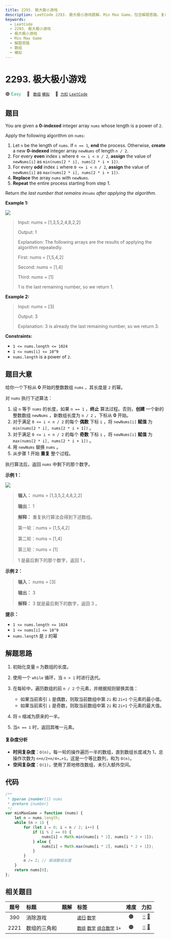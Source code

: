 ```yaml
---
title: 2293. 极大极小游戏
description: LeetCode 2293. 极大极小游戏题解，Min Max Game，包含解题思路、复杂度分析以及完整的 JavaScript 代码实现。
keywords:
  - LeetCode
  - 2293. 极大极小游戏
  - 极大极小游戏
  - Min Max Game
  - 解题思路
  - 数组
  - 模拟
---
```


# 2293. 极大极小游戏

🟢 <font color=#15bd66>Easy</font>&emsp; 🔖&ensp; [`数组`](/tag/array.md) [`模拟`](/tag/simulation.md)&emsp; 🔗&ensp;[`力扣`](https://leetcode.cn/problems/min-max-game) [`LeetCode`](https://leetcode.com/problems/min-max-game)

## 题目

You are given a **0-indexed** integer array `nums` whose length is a power of
`2`.

Apply the following algorithm on `nums`:

1. Let `n` be the length of `nums`. If `n == 1`, **end** the process. Otherwise, **create** a new **0-indexed** integer array `newNums` of length `n / 2`.
2. For every **even** index `i` where `0 <= i < n / 2`, **assign** the value of `newNums[i]` as `min(nums[2 * i], nums[2 * i + 1])`.
3. For every **odd** index `i` where `0 <= i < n / 2`, **assign** the value of `newNums[i]` as `max(nums[2 * i], nums[2 * i + 1])`.
4. **Replace** the array `nums` with `newNums`.
5. **Repeat** the entire process starting from step 1.

Return _the last number that remains in_`nums` _after applying the algorithm._

**Example 1:**

![](https://assets.leetcode.com/uploads/2022/04/13/example1drawio-1.png)

> Input: nums = [1,3,5,2,4,8,2,2]
>
> Output: 1
>
> Explanation: The following arrays are the results of applying the algorithm repeatedly.
>
> First: nums = [1,5,4,2]
>
> Second: nums = [1,4]
>
> Third: nums = [1]
>
> 1 is the last remaining number, so we return 1.

**Example 2:**

> Input: nums = [3]
>
> Output: 3
>
> Explanation: 3 is already the last remaining number, so we return 3.

**Constraints:**

- `1 <= nums.length <= 1024`
- `1 <= nums[i] <= 10^9`
- `nums.length` is a power of `2`.

## 题目大意

给你一个下标从 **0** 开始的整数数组 `nums` ，其长度是 `2` 的幂。

对 `nums` 执行下述算法：

1. 设 `n` 等于 `nums` 的长度，如果 `n == 1` ，**终止** 算法过程。否则，**创建** 一个新的整数数组 `newNums` ，新数组长度为 `n / 2` ，下标从 **0** 开始。
2. 对于满足 `0 <= i < n / 2` 的每个 **偶数** 下标 `i` ，将 `newNums[i]` **赋值** 为 `min(nums[2 * i], nums[2 * i + 1])` 。
3. 对于满足 `0 <= i < n / 2` 的每个 **奇数** 下标 `i` ，将 `newNums[i]` **赋值** 为 `max(nums[2 * i], nums[2 * i + 1])` 。
4. 用 `newNums` 替换 `nums` 。
5. 从步骤 1 开始 **重复** 整个过程。

执行算法后，返回 `nums` 中剩下的那个数字。

**示例 1：**

![](https://assets.leetcode.com/uploads/2022/04/13/example1drawio-1.png)

> **输入：** nums = [1,3,5,2,4,8,2,2]
>
> **输出：** 1
>
> **解释：** 重复执行算法会得到下述数组。
>
> 第一轮：nums = [1,5,4,2]
>
> 第二轮：nums = [1,4]
>
> 第三轮：nums = [1]
>
> 1 是最后剩下的那个数字，返回 1 。

**示例 2：**

> **输入：** nums = [3]
>
> **输出：** 3
>
> **解释：** 3 就是最后剩下的数字，返回 3 。

**提示：**

- `1 <= nums.length <= 1024`
- `1 <= nums[i] <= 10^9`
- `nums.length` 是 `2` 的幂

## 解题思路

1. 初始化变量 `n` 为数组的长度。
2. 使用一个 `while` 循环，当 `n > 1` 时进行迭代。
3. 在每轮中，遍历数组的前 `n / 2` 个元素，并根据规则替换其值：

   - 如果当前索引 `i` 是偶数，则取当前数组中第 `2i` 和 `2i+1` 个元素的最小值。
   - 如果当前索引 `i` 是奇数，则取当前数组中第 `2i` 和 `2i+1` 个元素的最大值。

4. 将 `n` 缩减为原来的一半。
5. 当`n == 1` 时，返回其唯一元素。

#### 复杂度分析

- **时间复杂度**：`O(n)`，每一轮的操作遍历一半的数组，直到数组长度减为 1，总操作次数为 `n+n/2+n/4+…+1`，这是一个等比数列，和为 `O(n)`。
- **空间复杂度**：`O(1)`，使用了原地修改数组，未引入额外空间。

## 代码

```javascript
/**
 * @param {number[]} nums
 * @return {number}
 */
var minMaxGame = function (nums) {
	let n = nums.length;
	while (n > 1) {
		for (let i = 0; i < n / 2; i++) {
			if (i % 2 == 0) {
				nums[i] = Math.min(nums[i * 2], nums[i * 2 + 1]);
			} else {
				nums[i] = Math.max(nums[i * 2], nums[i * 2 + 1]);
			}
		}
		n /= 2; // 缩减数组长度
	}
	return nums[0];
};
```

## 相关题目

<!-- prettier-ignore -->
| 题号 | 标题 | 题解 | 标签 | 难度 | 力扣 |
| :------: | :------ | :------: | :------ | :------: | :------: |
| 390 | 消除游戏 |  |  [`递归`](/tag/recursion.md) [`数学`](/tag/math.md) | 🟠 | [🀄️](https://leetcode.cn/problems/elimination-game) [🔗](https://leetcode.com/problems/elimination-game) |
| 2221 | 数组的三角和 |  |  [`数组`](/tag/array.md) [`数学`](/tag/math.md) [`组合数学`](/tag/combinatorics.md) `1+` | 🟠 | [🀄️](https://leetcode.cn/problems/find-triangular-sum-of-an-array) [🔗](https://leetcode.com/problems/find-triangular-sum-of-an-array) |